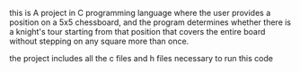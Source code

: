 this is A project in C programming language where the user provides a position on a 5x5 chessboard,
and the program determines whether there is a knight's tour starting from that position that covers the entire board without stepping on any square more than once.

the project includes all the c files and h files necessary to run this code



